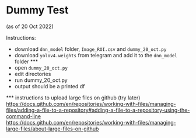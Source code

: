 # Dummy Test
(as of 20 Oct 2022) </br>

Instructions: </br>
- download `dnn_model` folder, `Image_ROI.csv` and `dummy_20_oct.py` </br>
- download `yolov4.weights` from telegram and add it to the `dnn_model` folder *** </br>
- open `dummy_20_oct.py` </br>
- edit directories </br>
- run dummy_20_oct.py </br>
- output should be a printed df </br>



*** instructions to upload large files on github (try later) </br>
https://docs.github.com/en/repositories/working-with-files/managing-files/adding-a-file-to-a-repository#adding-a-file-to-a-repository-using-the-command-line </br>
https://docs.github.com/en/repositories/working-with-files/managing-large-files/about-large-files-on-github
